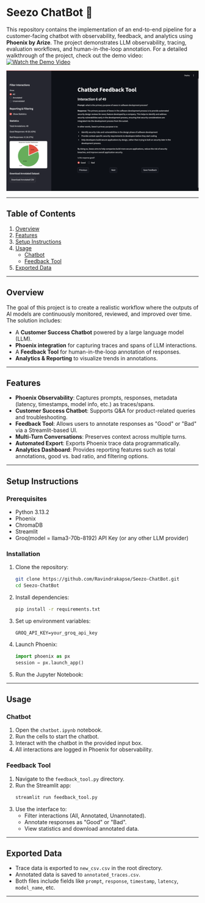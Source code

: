 # **Seezo ChatBot** 🤖


This repository contains the implementation of an end-to-end pipeline for a customer-facing chatbot with observability, feedback, and analytics using **Phoenix by Arize**. The project demonstrates LLM observability, tracing, evaluation workflows, and human-in-the-loop annotation.
For a detailed walkthrough of the project, check out the demo video:  [![Watch the Demo Video](https://img.youtube.com/vi/Y1J92fNNjNk)](https://www.youtube.com/watch?v=Y1J92fNNjNk)

![Feedback tool image](feedback_tool_image.png)

---

## **Table of Contents**
1. [Overview](#overview)
2. [Features](#features)
3. [Setup Instructions](#setup-instructions)
4. [Usage](#usage)
   - [Chatbot](#chatbot)
   - [Feedback Tool](#feedback-tool)
5. [Exported Data](#exported-data)

---

## **Overview**

The goal of this project is to create a realistic workflow where the outputs of AI models are continuously monitored, reviewed, and improved over time. The solution includes:
- A **Customer Success Chatbot** powered by a large language model (LLM).
- **Phoenix integration** for capturing traces and spans of LLM interactions.
- A **Feedback Tool** for human-in-the-loop annotation of responses.
- **Analytics & Reporting** to visualize trends in annotations.



---

## **Features**


- **Phoenix Observability**: Captures prompts, responses, metadata (latency, timestamps, model info, etc.) as traces/spans.
- **Customer Success Chatbot**: Supports Q&A for product-related queries and troubleshooting.
- **Feedback Tool**: Allows users to annotate responses as "Good" or "Bad" via a Streamlit-based UI.
- **Multi-Turn Conversations**: Preserves context across multiple turns.
- **Automated Export**: Exports Phoenix trace data programmatically.
- **Analytics Dashboard**: Provides reporting features such as total annotations, good vs. bad ratio, and filtering options.

---

## **Setup Instructions**

### Prerequisites
- Python 3.13.2
- Phoenix
- ChromaDB
- Streamlit
- Groq(model = llama3-70b-8192) API Key (or any other LLM provider)

### Installation
1. Clone the repository:
   ```bash
   git clone https://github.com/Ravindrakapse/Seezo-ChatBot.git
   cd Seezo-ChatBot
   ```
2. Install dependencies:
   ```bash
   pip install -r requirements.txt
   ```

3. Set up environment variables:
     ```plaintext
     GROQ_API_KEY=your_groq_api_key
     
     ```

4. Launch Phoenix:
   ```python
   import phoenix as px
   session = px.launch_app()
   ```

5. Run the Jupyter Notebook:

---

## **Usage**

### **Chatbot**
1. Open the `chatbot.ipynb` notebook.
2. Run the cells to start the chatbot.
3. Interact with the chatbot in the provided input box.
4. All interactions are logged in Phoenix for observability.

### **Feedback Tool**
1. Navigate to the `feedback_tool.py` directory.
2. Run the Streamlit app:
   ```bash
   streamlit run feedback_tool.py
   ```
3. Use the interface to:
   - Filter interactions (All, Annotated, Unannotated).
   - Annotate responses as "Good" or "Bad".
   - View statistics and download annotated data.

---

## **Exported Data**

- Trace data is exported to `new_csv.csv` in the root directory.
- Annotated data is saved to `annotated_traces.csv`.
- Both files include fields like `prompt`, `response`, `timestamp`, `latency`, `model_name`, etc.

---
